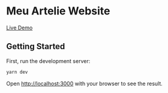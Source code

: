 # Meu Artelie Website 

[Live Demo](https://www.robertodilillo.dev/meuartelie/)

## Getting Started

First, run the development server:

```bash
yarn dev
```

Open [http://localhost:3000](http://localhost:3000) with your browser to see the result.